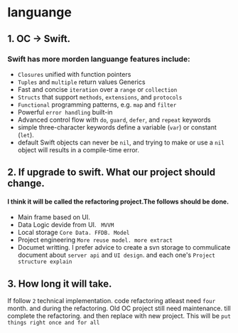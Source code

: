 # languange
## 1. OC -> Swift.
### Swift has more morden languange features include:
* `Closures` unified with function pointers
* `Tuples` and `multiple` return values Generics
* Fast and concise `iteration` over a `range` or `collection`
* `Structs` that support `methods`, `extensions`, and `protocols`
* `Functional` programming patterns, e.g. `map` and `filter`
* Powerful `error handling` built-in
* Advanced control flow with `do`, `guard`, `defer`, and `repeat` keywords
* simple three-character keywords define a variable (`var`) or constant (`let`).
*  default Swift objects can never be `nil`, and trying to make or use a `nil` object will results in a compile-time error. 

## 2. If upgrade to swift. What our project should change.
#### I think it will be called the refactoring project.The follows should be done.
* Main frame based on UI.
* Data Logic devide from UI. ` MVVM`
* Local storage `Core Data. FFDB. Model`
* Project engineering `More reuse model. more extract`
* Documet writting. I prefer advice to create a svn storage to commulicate document about `server api` and `UI design`. and each one's `Project structure explain`

## 3. How long it will take.

If follow `2` technical implementation.	code refactoring atleast need `four` month. and during the refactoring. Old OC project still need maintenance. till complete the refactoring. and then replace with new project. This will be `put things right once and for all`